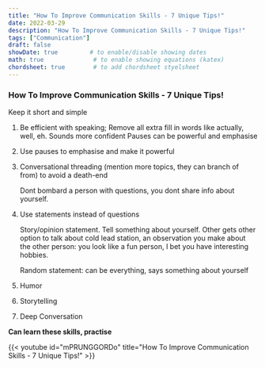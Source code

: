 ```yaml
---
title: "How To Improve Communication Skills - 7 Unique Tips!"
date: 2022-03-29
description: "How To Improve Communication Skills - 7 Unique Tips!"
tags: ["Communication"]
draft: false
showDate: true         # to enable/disable showing dates
math: true              # to enable showing equations (katex)
chordsheet: true        # to add chordsheet styelsheet
---
```


### How To Improve Communication Skills - 7 Unique Tips!

Keep it short and simple

1. Be efficient with speaking; Remove all extra fill in words like actually, well, eh. Sounds more confident Pauses can be powerful and emphasise

2. Use pauses to emphasise and make it powerful

3. Conversational threading (mention more topics, they can branch of from) to avoid a death-end

   Dont bombard a person with questions, you dont share info about yourself. 

4. Use statements instead of questions

   Story/opinion statement. Tell something about yourself. Other gets other option to talk about cold lead station, an observation you make about the other person: you look like a fun person, I bet you have interesting hobbies.

   Random statement: can be everything, says something about yourself

5. Humor

6. Storytelling

7. Deep Conversation

**Can learn these skills, practise**

{{< youtube id="mPRUNGGORDo" title="How To Improve Communication Skills - 7 Unique Tips!" >}}

